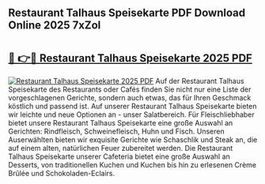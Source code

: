 ## Restaurant Talhaus Speisekarte PDF Download Online 2025 7xZol

# <h2><a href="http://gc8w14h.nevu.top/?p=Restaurant+Talhaus+Speisekarte">🔗 👉🔴 Restaurant Talhaus Speisekarte 2025 PDF</a></h2>

[![Restaurant Talhaus Speisekarte 2025 PDF](https://i.imgur.com/dBaPXMq.png)](http://gc8w14h.nevu.top/?p=Restaurant+Talhaus+Speisekarte)
Auf der Restaurant Talhaus Speisekarte des Restaurants oder Cafés finden Sie nicht nur eine Liste der vorgeschlagenen Gerichte, sondern auch etwas, das für Ihren Geschmack köstlich und passend ist. Auf unserer Restaurant Talhaus Speisekarte bieten wir leichte und neue Optionen an - unser Salatbereich. Für Fleischliebhaber bietet unsere Restaurant Talhaus Speisekarte eine große Auswahl an Gerichten: Rindfleisch, Schweinefleisch, Huhn und Fisch. Unseren Auserwählten bieten wir exquisite Gerichte wie Schaschlik und Steak an, die auf einem alten, natürlichen Feuer zubereitet werden. Die Restaurant Talhaus Speisekarte unserer Cafeteria bietet eine große Auswahl an Desserts, von traditionellen Kuchen und Kuchen bis hin zu erlesenen Crème Brûlée und Schokoladen-Eclairs.
